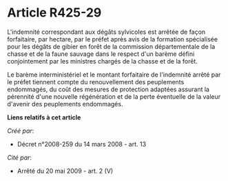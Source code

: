 # Article R425-29

L'indemnité correspondant aux dégâts sylvicoles est arrêtée de façon forfaitaire, par hectare, par le préfet après avis de la
formation spécialisée pour les dégâts de gibier en forêt de la commission départementale de la chasse et de la faune sauvage
dans le respect d'un barème défini conjointement par les ministres chargés de la chasse et de la forêt. 

Le barème interministériel et le montant forfaitaire de l'indemnité arrêté par le préfet tiennent compte du renouvellement
des peuplements endommagés, du coût des mesures de protection adaptées assurant la pérennité d'une nouvelle régénération et
de la perte éventuelle de la valeur d'avenir des peuplements endommagés.

**Liens relatifs à cet article**

_Créé par_:

  - Décret n°2008-259 du 14 mars 2008 - art. 13

_Cité par_:

  - Arrêté du 20 mai 2009 - art. 2 (V)
